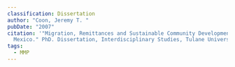 ```yaml
---
classification: Dissertation
author: "Coon, Jeremy T. "
pubDate: "2007"
citation: '"Migration, Remittances and Sustainable Community Development in
  Mexico." PhD. Dissertation, Interdisciplinary Studies, Tulane University.'
tags:
  - MMP
---
```

